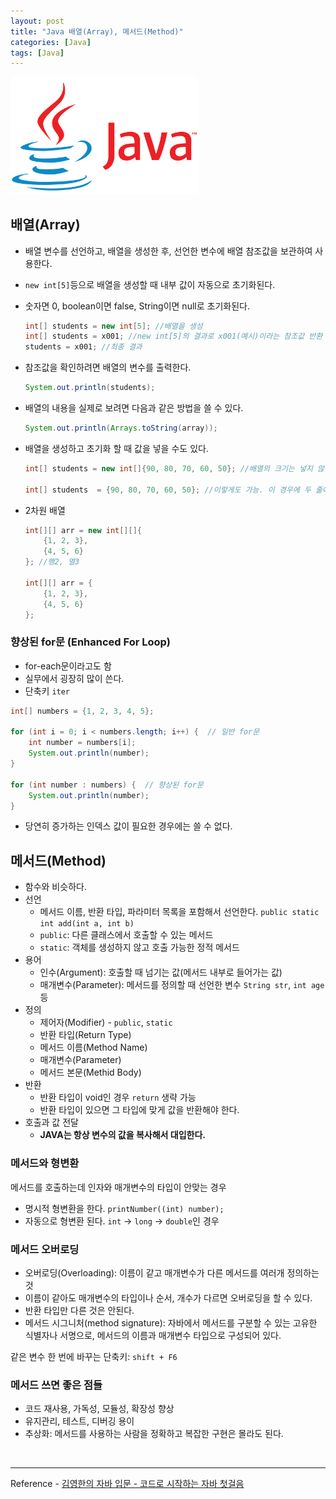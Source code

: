 ```yaml
---
layout: post
title: "Java 배열(Array), 메서드(Method)"
categories: [Java]
tags: [Java]
---
```


<img src="/assets/img/java.png" alt="java" width="300"/>

## 배열(Array)

- 배열 변수를 선언하고, 배열을 생성한 후, 선언한 변수에 배열 참조값을 보관하여 사용한다.
- `new int[5]`등으로 배열을 생성할 때 내부 값이 자동으로 초기화된다.
- 숫자면 0, boolean이면 false, String이면 null로 초기화된다.

  ```java
  int[] students = new int[5]; //배열을 생성
  int[] students = x001; //new int[5]의 결과로 x001(예시)이라는 참조값 반환
  students = x001; //최종 결과
  ```

- 참조값을 확인하려면 배열의 변수를 출력한다.

  ```java
  System.out.println(students);
  ```

- 배열의 내용을 실제로 보려면 다음과 같은 방법을 쓸 수 있다.

  ```java
  System.out.println(Arrays.toString(array));
  ```

- 배열을 생성하고 초기화 할 때 값을 넣을 수도 있다.

  ```java
  int[] students = new int[]{90, 80, 70, 60, 50}; //배열의 크기는 넣지 않는다.

  int[] students  = {90, 80, 70, 60, 50}; //이렇게도 가능. 이 경우에 두 줄에 걸쳐 쓸 수는 없다.
  ```

- 2차원 배열

  ```java
  int[][] arr = new int[][]{
      {1, 2, 3},
      {4, 5, 6}
  }; //행2, 열3

  int[][] arr = {
      {1, 2, 3},
      {4, 5, 6}
  };
  ```

### 향상된 for문 (Enhanced For Loop)

- for-each문이라고도 함
- 실무에서 굉장히 많이 쓴다.
- 단축키 `iter`

```java
int[] numbers = {1, 2, 3, 4, 5};

for (int i = 0; i < numbers.length; i++) {  // 일반 for문
    int number = numbers[i];
    System.out.println(number);
}

for (int number : numbers) {  // 향상된 for문
    System.out.println(number);
}
```

- 당연히 증가하는 인덱스 값이 필요한 경우에는 쓸 수 없다.

## 메서드(Method)

- 함수와 비슷하다.
- 선언
  - 메서드 이름, 반환 타입, 파라미터 목록을 포함해서 선언한다. `public static int add(int a, int b)`
  - `public`: 다른 클래스에서 호출할 수 있는 메서드
  - `static`: 객체를 생성하지 않고 호출 가능한 정적 메서드
- 용어
  - 인수(Argument): 호출할 때 넘기는 값(메서드 내부로 들어가는 값)
  - 매개변수(Parameter): 메서드를 정의할 때 선언한 변수 `String str`, `int age` 등
- 정의
  - 제어자(Modifier) - `public`, `static`
  - 반환 타입(Return Type)
  - 메서드 이름(Method Name)
  - 매개변수(Parameter)
  - 메서드 본문(Methid Body)
- 반환
  - 반환 타입이 void인 경우 `return` 생략 가능
  - 반환 타입이 있으면 그 타입에 맞게 값을 반환해야 한다.
- 호출과 값 전달
  - **JAVA는 항상 변수의 값을 복사해서 대입한다.**

### 메서드와 형변환

메서드를 호출하는데 인자와 매개변수의 타입이 안맞는 경우

- 명시적 형변환을 한다. `printNumber((int) number);`
- 자동으로 형변환 된다. `int` → `long` → `double`인 경우

### 메서드 오버로딩

- 오버로딩(Overloading): 이름이 같고 매개변수가 다른 메서드를 여러개 정의하는 것
- 이름이 같아도 매개변수의 타입이나 순서, 개수가 다르면 오버로딩을 할 수 있다.
- 반환 타입만 다른 것은 안된다.
- 메서드 시그니처(method signature): 자바에서 메서드를 구분할 수 있는 고유한 식별자나 서명으로, 메서드의 이름과 매개변수 타입으로 구성되어 있다.

같은 변수 한 번에 바꾸는 단축키: `shift + F6`

### 메서드 쓰면 좋은 점들

- 코드 재사용, 가독성, 모듈성, 확장성 향상
- 유지관리, 테스트, 디버깅 용이
- 추상화: 메서드를 사용하는 사람을 정확하고 복잡한 구현은 몰라도 된다.

<br>

---

Reference - [김영한의 자바 입문 - 코드로 시작하는 자바 첫걸음](https://www.inflearn.com/course/%EA%B9%80%EC%98%81%ED%95%9C%EC%9D%98-%EC%9E%90%EB%B0%94-%EC%9E%85%EB%AC%B8)
